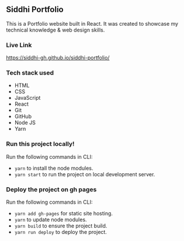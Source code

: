 ## Siddhi Portfolio
This is a Portfolio website built in React.
It was created to showcase my technical knowledge & web design skills.

### Live Link
https://siddhi-gh.github.io/siddhi-portfolio/

### Tech stack used
- HTML
- CSS
- JavaScript
- React
- Git
- GitHub
- Node JS
- Yarn

### Run this project locally!
 Run the following commands in CLI:
- `yarn` to install the node modules.
- `yarn start` to run the project on local development server.

### Deploy the project on gh pages
 Run the following commands in CLI:
- `yarn add gh-pages` for static site hosting.
- `yarn` to update node modules.
- `yarn build` to ensure the project build.
- `yarn run deploy` to deploy the project.
